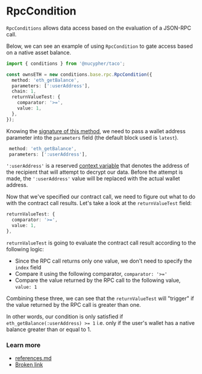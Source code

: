 # RpcCondition

`RpcConditions` allows data access based on the evaluation of a JSON-RPC call.

Below, we can see an example of using  `RpcCondition` to gate access based on a native asset balance.&#x20;

```typescript
import { conditions } from '@nucypher/taco';

const ownsETH = new conditions.base.rpc.RpcCondition({
  method: 'eth_getBalance',
  parameters: [':userAddress'],
  chain: 1,
  returnValueTest: {
    comparator: '>=',
    value: 1,
  },
});

```

Knowing the [signature of this method](https://ethereum.org/en/developers/docs/apis/json-rpc/#eth\_getbalance), we need to pass a wallet address parameter into the `parameters` field (the default block used is `latest`).

```typescript
 method: 'eth_getBalance',
 parameters: [':userAddress'],
```

`':userAddress'` is a reserved [context variable](conditioncontext-and-context-variables.md) that denotes the address of the recipient that will attempt to decrypt our data. Before the attempt is made, the `':userAddress'` value will be replaced with the actual wallet address.

Now that we've specified our contract call, we need to figure out what to do with the contract call results. Let's take a look at the `returnValueTest` field:

```typescript
returnValueTest: {
  comparator: '>=',
  value: 1,
},
```

`returnValueTest` is going to evaluate the contract call result according to the following logic:

* Since the RPC call returns only one value, we don't need to specify the `index` field
* Compare it using the following comparator, `comparator: '>='`
* Compare the value returned by the RPC call to the following value, `value: 1`

Combining these three, we can see that the `returnValueTest` will "trigger" if the value returned by the RPC call is greater than one.

In other words, our condition is only satisfied if `eth_getBalance(:userAddress) >= 1` i.e. only if the user's wallet has a native balance greater than or equal to 1.

### Learn more&#x20;

* [references.md](../../references.md "mention")
* [Broken link](broken-reference "mention")

